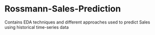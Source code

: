 # Rossmann-Sales-Prediction
Contains EDA techniques and different approaches used to predict Sales using historical time-series data
